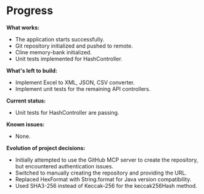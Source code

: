 # Progress

**What works:**

*   The application starts successfully.
*   Git repository initialized and pushed to remote.
*   Cline memory-bank initialized.
*   Unit tests implemented for HashController.

**What's left to build:**

*   Implement Excel to XML, JSON, CSV converter.
*   Implement unit tests for the remaining API controllers.

**Current status:**

*   Unit tests for HashController are passing.

**Known issues:**

*   None.

**Evolution of project decisions:**

*   Initially attempted to use the GitHub MCP server to create the repository, but encountered authentication issues.
*   Switched to manually creating the repository and providing the URL.
*   Replaced HexFormat with String.format for Java version compatibility.
*   Used SHA3-256 instead of Keccak-256 for the keccak256Hash method.
